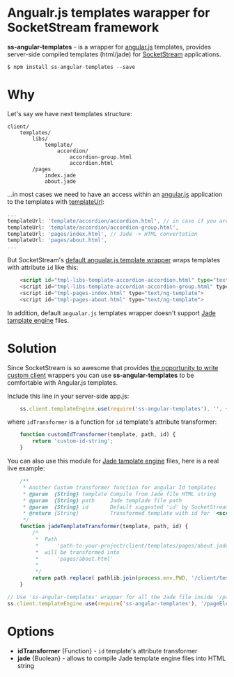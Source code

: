 # Angualr.js templates warapper for SocketStream framework

**ss-angular-templates** - is a wrapper for [angular.js](http://angularjs.org) templates, provides server-side compiled templates (html/jade) for [SocketStream](http://socketstream.org) applications.

```$ npm install ss-angular-templates --save```

# Why
Let's say we have next templates structure:
```
client/
    templates/
        libs/
            template/
                accordion/
                    accordion-group.html
                    accordion.html
        /pages
            index.jade
            about.jade
```


...in most cases we need to have an access within an [angular.js](http://angularjs.org) application to the templates with [templateUrl](http://docs.angularjs.org/api/ngRoute.$route):
```JavaScript
...
templateUrl: 'template/accordion/accordion.html', // in case if you are using http://angular-ui.github.io/bootstrap/
templateUrl: 'template/accordion/accordion-group.html',
templateUrl: 'pages/index.html', // Jade -> HTML convertation
templateUrl: 'pages/about.html',
...
```
But SocketStream's [default angualar.js template wrapper](https://github.com/socketstream/socketstream/blob/master/lib/client/template_engines/angular.js) wraps templates with attribute ```id``` like this:

```HTML
    <script id="tmpl-libs-template-accordion-accordion.html" type="text/ng-template">
    <script id="tmpl-libs-template-accordion-accordion-group.html" type="text/ng-template">
    <script id="tmpl-pages-index.html" type="text/ng-template">
    <script id="tmpl-pages-about.html" type="text/ng-template">
```

In addition, default `angualar.js` templates wrapper doesn't support [Jade tamplate engine](http://jade-lang.com/) files.



# Solution
Since SocketStream is so awesome that provides [the opportunity to write custom client](https://github.com/socketstream/socketstream/blob/master/doc/guide/en/template_engine_wrappers.md) wrappers you can use **ss-angular-templates** to be comfortable with Angular.js templates.

Include this line in your server-side app.js:
```JavaScript
    ss.client.templateEngine.use(require('ss-angular-templates'), '', {idTransformer: customIdTransformer});
```
where `idTransformer` is a function for `id` template's attribute transformer:
```JavaScript
    function customIdTransformer(template, path, id) {
        return 'custom-id-string';
    }
```


You can also use this module for [Jade tamplate engine](http://jade-lang.com/) files, here is a real live example:

```JavaScript
    /**
     * Another Custom transformer function for angular Id templates
     * @param  {String} template Compile from Jade file HTML string
     * @param  {String} path     Jade templade file path
     * @param  {String} id       Default suggested 'id' by SocketStream
     * @return {String}          Transformed template with id for '<script type="text/ng-template" id="' + id + '.html">' + template + '</script>'
     */
    function jadeTemplateTransformer(template, path, id) {
        /*
         *  Path
         *      'path-to-your-project/client/templates/pages/about.jade'
         *  will be transformed into
         *      'pages/about.html'
         *
         */
        return path.replace( pathlib.join(process.env.PWD, '/client/templates/'), '').replace('.jade', '.html');
    }

// Use 'ss-angular-templates' wrapper for all the Jade file inside '/pageElements' (relevant to 'client/templates') with custom 'id' transformation function 'jadeTemplateTransformer()'
ss.client.templateEngine.use(require('ss-angular-templates'), '/pageElements', {jade: true, idTransformer: jadeTemplateTransformer});
```

# Options
- **idTransformer** {Function} - `id` template's attribute transformer
- **jade** {Buolean} - allows to compile Jade template engine files into HTML string
